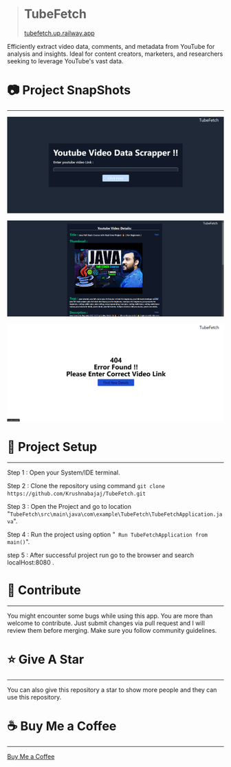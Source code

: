 ># TubeFetch
>[tubefetch.up.railway.app](https://tubefetch.up.railway.app/)  

Efficiently extract video data, comments, and metadata from YouTube for analysis and insights. Ideal for content creators, marketers, and researchers seeking to leverage YouTube's vast data.

# 📷 Project SnapShots

---

![Home Page](img.png)

![Main Details Page](img_2.png)

![Error Page](img_1.png)

# 🔧 Project Setup 

---

Step 1 
: Open your System/IDE terminal.  

Step 2 
: Clone the repository using command ```git clone https://github.com/Krushnabajaj/TubeFetch.git```  

Step 3 
: Open the Project and go to location "```TubeFetch\src\main\java\com\example\TubeFetch\TubeFetchApplication.java```".  

Step 4 
: Run the project using option "``` Run TubeFetchApplication from main()```".  

step 5 
: After successful project run go to the browser and search localHost:8080 .  

# 🙌 Contribute  

---
You might encounter some bugs while using this app. You are more than welcome to contribute. Just submit changes via pull request and I will review them before merging. Make sure you follow community guidelines.  

# ⭐ Give A Star

---

You can also give this repository a star to show more people and they can use this repository.

# ☕ Buy Me a Coffee

---
[Buy Me a Coffee](https://buymeacoffee.com/krushna)


